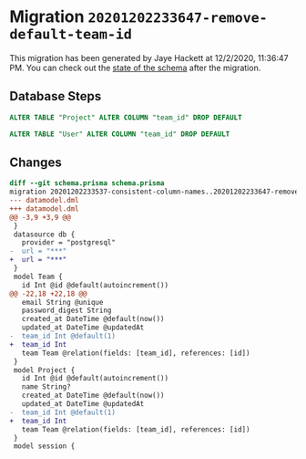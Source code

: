 # Migration `20201202233647-remove-default-team-id`

This migration has been generated by Jaye Hackett at 12/2/2020, 11:36:47 PM.
You can check out the [state of the schema](./schema.prisma) after the migration.

## Database Steps

```sql
ALTER TABLE "Project" ALTER COLUMN "team_id" DROP DEFAULT

ALTER TABLE "User" ALTER COLUMN "team_id" DROP DEFAULT
```

## Changes

```diff
diff --git schema.prisma schema.prisma
migration 20201202233537-consistent-column-names..20201202233647-remove-default-team-id
--- datamodel.dml
+++ datamodel.dml
@@ -3,9 +3,9 @@
 }
 datasource db {
   provider = "postgresql"
-  url = "***"
+  url = "***"
 }
 model Team {
   id Int @id @default(autoincrement())
@@ -22,18 +22,18 @@
   email String @unique
   password_digest String
   created_at DateTime @default(now())
   updated_at DateTime @updatedAt
-  team_id Int @default(1)
+  team_id Int
   team Team @relation(fields: [team_id], references: [id])
 }
 model Project {
   id Int @id @default(autoincrement())
   name String?
   created_at DateTime @default(now())
   updated_at DateTime @updatedAt
-  team_id Int @default(1)
+  team_id Int
   team Team @relation(fields: [team_id], references: [id])
 }
 model session {
```


